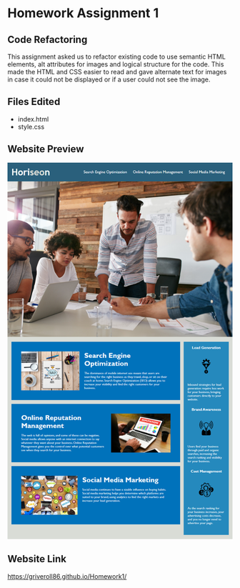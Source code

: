 # Homework Assignment 1

## Code Refactoring

This assignment asked us to refactor existing code to use semantic HTML elements, alt attributes for images and logical structure for the code. This made the HTML and CSS easier to read and gave alternate text for images in case it could not be displayed or if a user could not see the image.

## Files Edited
* index.html
* style.css

## Website Preview
![website preview image](./assets/images/preview.png)

## Website Link
<https://griveroll86.github.io/Homework1/>